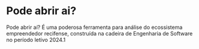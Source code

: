 # Pode abrir ai?
Pode abrir aí? É uma poderosa ferramenta para análise do ecossistema empreendedor recifense, construída na cadeira de Engenharia de Software no período letivo 2024.1
